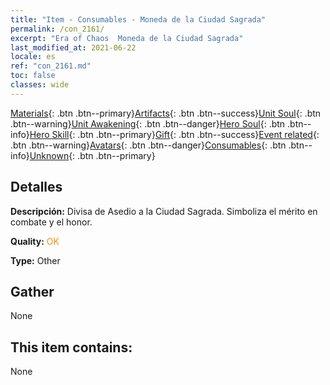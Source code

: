 ```yaml
---
title: "Item - Consumables - Moneda de la Ciudad Sagrada"
permalink: /con_2161/
excerpt: "Era of Chaos  Moneda de la Ciudad Sagrada"
last_modified_at: 2021-06-22
locale: es
ref: "con_2161.md"
toc: false
classes: wide
---
```

 [Materials](/ItemsES/){: .btn .btn--primary}[Artifacts](/ItemsES/Artifacts/){: .btn .btn--success}[Unit Soul](/ItemsES/UnitSoul/){: .btn .btn--warning}[Unit Awakening](/ItemsES/UnitAwakening/){: .btn .btn--danger}[Hero Soul](/ItemsES/HeroSoul/){: .btn .btn--info}[Hero Skill](/ItemsES/HeroSkill/){: .btn .btn--primary}[Gift](/ItemsES/Gift/){: .btn .btn--success}[Event related](/ItemsES/Events/){: .btn .btn--warning}[Avatars](/ItemsES/Avatars/){: .btn .btn--danger}[Consumables](/ItemsES/Consumables/){: .btn .btn--info}[Unknown](/ItemsES/Unknown/){: .btn .btn--primary}

## Detalles
 **Descripción:** Divisa de Asedio a la Ciudad Sagrada. Simboliza el mérito en combate y el honor.

 **Quality:** <span style="color: #FF8C00">OK</span>

 **Type:** Other

## Gather

  None

## This item contains:

  None

